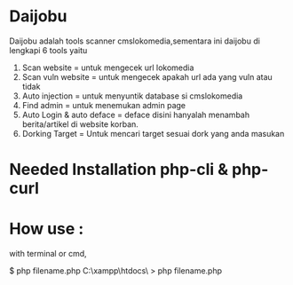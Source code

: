 # Daijobu
Daijobu adalah tools scanner cmslokomedia,sementara ini daijobu di lengkapi 6 tools
yaitu 

1. Scan website = untuk mengecek url lokomedia
2. Scan vuln website = untuk mengecek apakah url ada yang vuln atau tidak
3. Auto injection = untuk menyuntik database si cmslokomedia
4. Find admin = untuk menemukan admin page
5. Auto Login & auto deface = deface disini hanyalah menambah berita/artikel di website korban.
6. Dorking Target = Untuk  mencari target sesuai dork yang anda masukan

# Needed Installation php-cli & php-curl

# How use :

with terminal or cmd,

$ php filename.php
C:\xampp\htdocs\ > php filename.php
